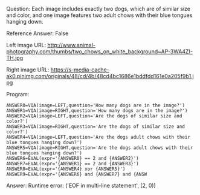 Question: Each image includes exactly two dogs, which are of similar size and color, and one image features two adult chows with their blue tongues hanging down.

Reference Answer: False

Left image URL: http://www.animal-photography.com/thumbs/two_chows_on_white_background~AP-3WA4ZI-TH.jpg

Right image URL: https://s-media-cache-ak0.pinimg.com/originals/48/cd/4b/48cd4bc1686e1bddfdd161e0a205f9b1.jpg

Program:

```
ANSWER0=VQA(image=LEFT,question='How many dogs are in the image?')
ANSWER1=VQA(image=RIGHT,question='How many dogs are in the image?')
ANSWER2=VQA(image=LEFT,question='Are the dogs of similar size and color?')
ANSWER3=VQA(image=RIGHT,question='Are the dogs of similar size and color?')
ANSWER4=VQA(image=LEFT,question='Are the dogs adult chows with their blue tongues hanging down?')
ANSWER5=VQA(image=RIGHT,question='Are the dogs adult chows with their blue tongues hanging down?')
ANSWER6=EVAL(expr='{ANSWER0} == 2 and {ANSWER2}')
ANSWER7=EVAL(expr='{ANSWER1} == 2 and {ANSWER3}')
ANSWER8=EVAL(expr='{ANSWER4} xor {ANSWER5}')
ANSWER9=EVAL(expr='{ANSWER6} and {ANSWER7} and {ANSW
```
Answer: Runtime error: ('EOF in multi-line statement', (2, 0))

